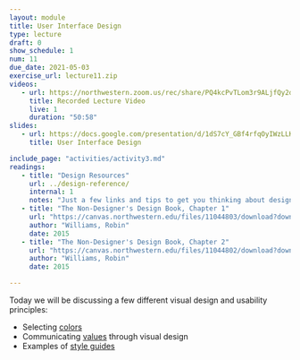 ```yaml
---
layout: module
title: User Interface Design
type: lecture
draft: 0
show_schedule: 1
num: 11
due_date: 2021-05-03
exercise_url: lecture11.zip
videos: 
   - url: https://northwestern.zoom.us/rec/share/PQ4kcPvTLom3r9ALjfQy2dsmMe0tMoiwyssZpSN3vmGpDz7ToVeYTXJy6W2usvAR.Re7TTzebAtZpLsTO?startTime=1620068335000
     title: Recorded Lecture Video
     live: 1
     duration: "50:58"
slides:
   - url: https://docs.google.com/presentation/d/1dS7cY_GBf4rfqOyIWzLLKb549ADlwqyQmbMaeA_JBNo/edit?usp=sharing
     title: User Interface Design

include_page: "activities/activity3.md"
readings:
   - title: "Design Resources"
     url: ../design-reference/
     internal: 1
     notes: "Just a few links and tips to get you thinking about design!"
   - title: "The Non-Designer's Design Book, Chapter 1"
     url: "https://canvas.northwestern.edu/files/11044803/download?download_frd=1"
     author: "Williams, Robin" 
     date: 2015
   - title: "The Non-Designer's Design Book, Chapter 2"
     url: "https://canvas.northwestern.edu/files/11044802/download?download_frd=1"
     author: "Williams, Robin" 
     date: 2015

---
```


Today we will be discussing a few different visual design and usability principles:

* Selecting [colors](../css-reference/color/)
* Communicating <a href="https://docs.google.com/document/d/1Vv5tPZ8UjqJNYO9pCp_PQhxHT8qoGY09deKX6uygUFA/edit?usp=sharing" target="_blank">values</a> through visual design
* Examples of [style guides](../css-reference/style-guides/)